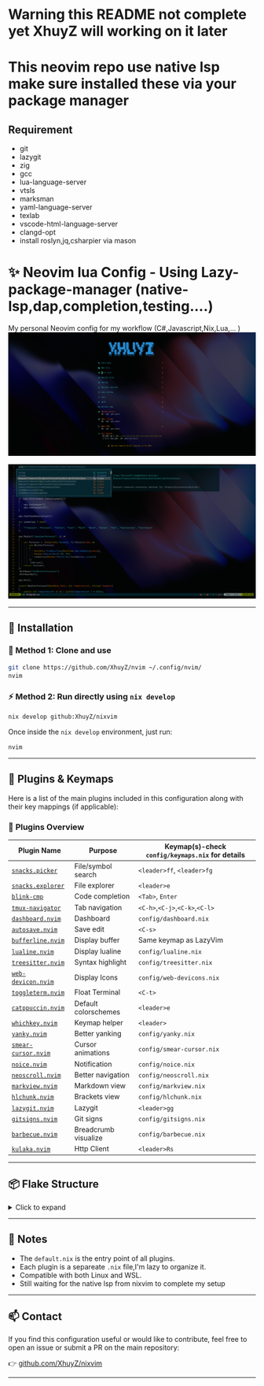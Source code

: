 # Warning this README not complete yet XhuyZ will working on it later
# This neovim repo use native lsp make sure installed these via your package manager
## Requirement
- git
- lazygit
- zig
- gcc 
- lua-language-server
- vtsls
- marksman
- yaml-language-server
- texlab
- vscode-html-language-server
- clangd-opt
- install roslyn,jq,csharpier via mason
# ✨ Neovim lua Config - Using Lazy-package-manager (native-lsp,dap,completion,testing....)

My personal Neovim config for my workflow (C#,Javascript,Nix,Lua,... )
![Preview Screenshot](/assets/pic1.png)

![Preview Screenshot](/assets/pic3.png)

---

## 🚀 Installation


### 🔁 Method 1: Clone and use

```bash
git clone https://github.com/XhuyZ/nvim ~/.config/nvim/
nvim
```

### ⚡ Method 2: Run directly using `nix develop`

```bash
nix develop github:XhuyZ/nixvim
```

Once inside the `nix develop` environment, just run:

```bash
nvim
```

---

## 🔌 Plugins & Keymaps

Here is a list of the main plugins included in this configuration along with their key mappings (if applicable):

### 📁 **Plugins Overview**

| Plugin Name                                                             | Purpose              | Keymap(s)-check `config/keymaps.nix` for details |
| ----------------------------------------------------------------------- | -------------------- | ------------------------------------------------ |
| [`snacks.picker`](https://github.com/folke/snacks.nvim)                 | File/symbol search   | `<leader>ff`, `<leader>fg`                       |
| [`snacks.explorer`](https://github.com/folke/snacks.nvim)               | File explorer        | `<leader>e`                                      |
| [`blink-cmp`](https://github.com/Saghen/blink.cmp)                      | Code completion      | `<Tab>`, `Enter`                                 |
| [`tmux-navigator`](https://github.com/christoomey/vim-tmux-navigator)   | Tab navigation       | `<C-h>`,`<C-j>`,`<C-k>`,`<C-l>`                  |
| [`dashboard.nvim`](https://github.com/nvimdev/dashboard-nvim)           | Dashboard            | `config/dashboard.nix`                           |
| [`autosave.nvim`](https://github.com/pocco81/auto-save.nvim)            | Save edit            | `<C-s>`                                          |
| [`bufferline.nvim`](https://github.com/akinsho/bufferline.nvim)         | Display buffer       | Same keymap as LazyVim                           |
| [`lualine.nvim`](https://github.com/nvim-lualine/lualine.nvim)          | Display lualine      | `config/lualine.nix`                             |
| [`treesitter.nvim`](https://github.com/nvim-treesitter/nvim-treesitter) | Syntax highlight     | `config/treesitter.nix`                          |
| [`web-devicon.nvim`](https://github.com/nvim-tree/nvim-web-devicons)    | Display Icons        | `config/web-devicons.nix`                        |
| [`toggleterm.nvim`](https://github.com/akinsho/toggleterm.nvim)         | Float Terminal       | `<C-t>`                                          |
| [`catppuccin.nvim`](https://github.com/catppuccin/nvim)                 | Default colorschemes | `<leader>e`                                      |
| [`whichkey.nvim`](https://github.com/folke/which-key.nvim)              | Keymap helper        | `<leader>`                                       |
| [`yanky.nvim`](https://github.com/gbprod/yanky.nvim)                    | Better yanking       | `config/yanky.nix`                               |
| [`smear-cursor.nvim`](https://github.com/sphamba/smear-cursor.nvim)     | Cursor animations    | `config/smear-cursor.nix`                        |
| [`noice.nvim`](https://github.com/folke/snacks.nvim)                    | Notification         | `config/noice.nix`                               |
| [`neoscroll.nvim`](https://github.com/karb94/neoscroll.nvim)            | Better navigation    | `config/neoscroll.nix`                           |
| [`markview.nvim`](https://github.com/OXY2DEV/markview.nvim)             | Markdown view        | `config/markview.nix`                            |
| [`hlchunk.nvim`](https://github.com/shellRaining/hlchunk.nvim)          | Brackets view        | `config/hlchunk.nix`                             |
| [`lazygit.nvim`](https://github.com/kdheepak/lazygit.nvim)              | Lazygit              | `<leader>gg`                                     |
| [`gitsigns.nvim`](https://github.com/lewis6991/gitsigns.nvim)           | Git signs            | `config/gitsigns.nix`                            |
| [`barbecue.nvim`](https://github.com/utilyre/barbecue.nvim)             | Breadcrumb visualize | `config/barbecue.nix`                            |
| [`kulaka.nvim`](https://github.com/mistweaverco/kulala.nvim)            | Http Client          | `<leader>Rs`                                     |

---

## 📦 Flake Structure

<details>
<summary>Click to expand</summary>

```text
.
├── flake.nix
├── flake.lock
├── config/
│   ├── lsp/
│   ├── default.nix
│   ├── keymaps.nix
│   └── firstPlugin.nix
    ........
└── README.md
```

</details>

---

## 🧠 Notes

- The `default.nix` is the entry point of all plugins.
- Each plugin is a separeate `.nix` file,I'm lazy to organize it.
- Compatible with both Linux and WSL.
- Still waiting for the native lsp from nixvim to complete my setup

---

## 📫 Contact

If you find this configuration useful or would like to contribute, feel free to open an issue or submit a PR on the main repository:

👉 [github.com/XhuyZ/nixvim](https://github.com/XhuyZ/nixvim)

---

